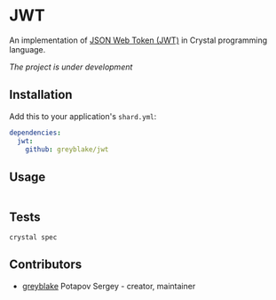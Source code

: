# JWT

An implementation of [JSON Web Token (JWT)](https://tools.ietf.org/html/rfc7519) in
Crystal programming language.


_The project is under development_

## Installation


Add this to your application's `shard.yml`:

```yaml
dependencies:
  jwt:
    github: greyblake/jwt
```


## Usage

```crystal
```

## Tests

```
crystal spec
```

## Contributors

- [greyblake](https://github.com/greyblake) Potapov Sergey - creator, maintainer
